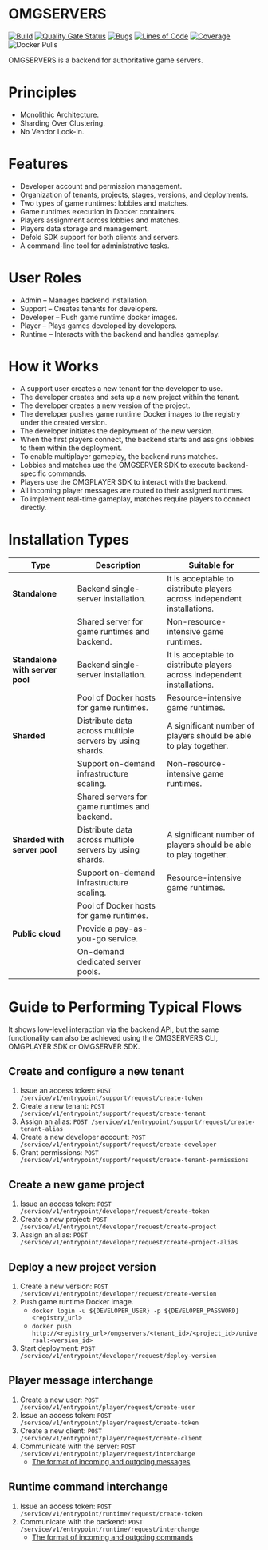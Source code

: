# OMGSERVERS

[![Build](https://github.com/OMGSERVERS/omgservers/actions/workflows/build.yml/badge.svg)](https://github.com/OMGSERVERS/omgservers/actions/workflows/build.yml)
[![Quality Gate Status](https://sonarcloud.io/api/project_badges/measure?project=OMGSERVERS_omgservers&metric=alert_status)](https://sonarcloud.io/summary/new_code?id=OMGSERVERS_omgservers)
[![Bugs](https://sonarcloud.io/api/project_badges/measure?project=OMGSERVERS_omgservers&metric=bugs)](https://sonarcloud.io/summary/new_code?id=OMGSERVERS_omgservers)
[![Lines of Code](https://sonarcloud.io/api/project_badges/measure?project=OMGSERVERS_omgservers&metric=ncloc)](https://sonarcloud.io/summary/new_code?id=OMGSERVERS_omgservers)
[![Coverage](https://sonarcloud.io/api/project_badges/measure?project=OMGSERVERS_omgservers&metric=coverage)](https://sonarcloud.io/summary/overall?id=OMGSERVERS_omgservers)
![Docker Pulls](https://img.shields.io/docker/pulls/omgservers/service)

OMGSERVERS is a backend for authoritative game servers.

# Principles

- Monolithic Architecture.
- Sharding Over Clustering.
- No Vendor Lock-in.

# Features

- Developer account and permission management.
- Organization of tenants, projects, stages, versions, and deployments.
- Two types of game runtimes: lobbies and matches.
- Game runtimes execution in Docker containers.
- Players assignment across lobbies and matches.
- Players data storage and management.
- Defold SDK support for both clients and servers.
- A command-line tool for administrative tasks.

# User Roles

- Admin – Manages backend installation.
- Support – Creates tenants for developers.
- Developer – Push game runtime docker images.
- Player – Plays games developed by developers.
- Runtime – Interacts with the backend and handles gameplay.

# How it Works

- A support user creates a new tenant for the developer to use.
- The developer creates and sets up a new project within the tenant.
- The developer creates a new version of the project.
- The developer pushes game runtime Docker images to the registry under the created version.
- The developer initiates the deployment of the new version.
- When the first players connect, the backend starts and assigns lobbies to them within the deployment.
- To enable multiplayer gameplay, the backend runs matches.
- Lobbies and matches use the OMGSERVER SDK to execute backend-specific commands.
- Players use the OMGPLAYER SDK to interact with the backend.
- All incoming player messages are routed to their assigned runtimes.
- To implement real-time gameplay, matches require players to connect directly.

# Installation Types

| **Type**                        | **Description**                                          | **Suitable for**                                                         |
|---------------------------------|----------------------------------------------------------|--------------------------------------------------------------------------|
| **Standalone**                  | Backend single-server installation.                      | It is acceptable to distribute players across independent installations. |
|                                 | Shared server for game runtimes and backend.             | Non-resource-intensive game runtimes.                                    |
| **Standalone with server pool** | Backend single-server installation.                      | It is acceptable to distribute players across independent installations. |
|                                 | Pool of Docker hosts for game runtimes.                  | Resource-intensive game runtimes.                                        |
| **Sharded**                     | Distribute data across multiple servers by using shards. | A significant number of players should be able to play together.         |
|                                 | Support on-demand infrastructure scaling.                | Non-resource-intensive game runtimes.                                    |
|                                 | Shared servers for game runtimes and backend.            |                                                                          |
| **Sharded with server pool**    | Distribute data across multiple servers by using shards. | A significant number of players should be able to play together.         |
|                                 | Support on-demand infrastructure scaling.                | Resource-intensive game runtimes.                                        |
|                                 | Pool of Docker hosts for game runtimes.                  |                                                                          |
| **Public cloud**                | Provide a pay-as-you-go service.                         |                                                                          |
|                                 | On-demand dedicated server pools.                        |                                                                          |

# Guide to Performing Typical Flows

It shows low-level interaction via the backend API, but the same functionality can also be achieved using the OMGSERVERS
CLI, OMGPLAYER SDK or OMGSERVER SDK.

## Create and configure a new tenant

1. Issue an access token: `POST /service/v1/entrypoint/support/request/create-token`
1. Create a new tenant: `POST /service/v1/entrypoint/support/request/create-tenant`
1. Assign an alias: `POST /service/v1/entrypoint/support/request/create-tenant-alias`
1. Create a new developer account: `POST /service/v1/entrypoint/support/request/create-developer`
1. Grant permissions: `POST /service/v1/entrypoint/support/request/create-tenant-permissions`

## Create a new game project

1. Issue an access token: `POST /service/v1/entrypoint/developer/request/create-token`
1. Create a new project: `POST /service/v1/entrypoint/developer/request/create-project`
1. Assign an alias: `POST /service/v1/entrypoint/developer/request/create-project-alias`

## Deploy a new project version

1. Create a new version: `POST /service/v1/entrypoint/developer/request/create-version`
1. Push game runtime Docker image.
    - `docker login -u ${DEVELOPER_USER} -p ${DEVELOPER_PASSWORD} <registry_url>`
    - `docker push http://<registry_url>/omgservers/<tenant_id>/<project_id>/universal:<version_id>`
1. Start deployment: `POST /service/v1/entrypoint/developer/request/deploy-version`

## Player message interchange

1. Create a new user: `POST /service/v1/entrypoint/player/request/create-user`
1. Issue an access token: `POST /service/v1/entrypoint/player/request/create-token`
1. Create a new client: `POST /service/v1/entrypoint/player/request/create-client`
1. Communicate with the server: `POST /service/v1/entrypoint/player/request/interchange`
    - [The format of incoming and outgoing messages](https://github.com/OMGSERVERS/omgservers/blob/main/.techdocs/player_messages.md)

## Runtime command interchange

1. Issue an access token: `POST /service/v1/entrypoint/runtime/request/create-token`
1. Communicate with the backend: `POST /service/v1/entrypoint/runtime/request/interchange`
    - [The format of incoming and outgoing commands](https://github.com/OMGSERVERS/omgservers/blob/main/.techdocs/runtime_commands.md)
